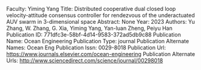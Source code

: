 Faculty: Yiming Yang
Title: Distributed cooperative dual closed loop velocity-attitude consensus controller for rendezvous of the underactuated AUV swarm in 3-dimensional space
Abstract: None
Year: 2023
Authors: Yu Zhang, W. Zhang, G. Xia, Yiming Yang, Yan-luan Zheng, Peiyu Han
Publication ID: 771dfc3e-58bf-4d14-9583-372ad5db9c88
Publication Name: Ocean Engineering
Publication Type: journal
Publication Alternate Names: Ocean Eng
Publication Issn: 0029-8018
Publication Url: https://www.journals.elsevier.com/ocean-engineering
Publication Alternate Urls: http://www.sciencedirect.com/science/journal/00298018
